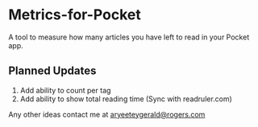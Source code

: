 # Metrics-for-Pocket
A tool to measure how many articles you have left to read in your Pocket app. 
## Planned Updates
1. Add ability to count per tag
2. Add ability to show total reading time (Sync with readruler.com)

Any other ideas contact me at [aryeeteygerald@rogers.com](mailto:aryeeteygerald@rogers.com)
